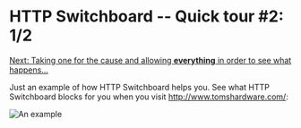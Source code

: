 # HTTP Switchboard -- Quick tour #2: 1/2

[Next: Taking one for the cause and allowing **everything** in order to see what happens...](Quick-tour-%232%3A-2-of-2)

Just an example of how HTTP Switchboard helps you. See what HTTP Switchboard blocks for you when you visit <http://www.tomshardware.com/>:

![An example](https://raw.github.com/gorhill/httpswitchboard/master/doc/img/quicktour-002-a.png)
